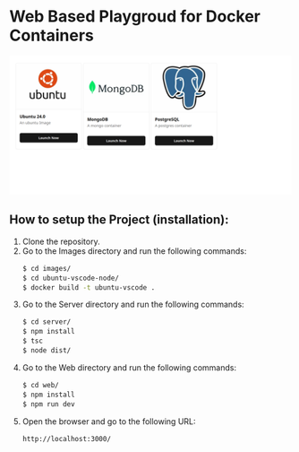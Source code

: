 # Web Based Playgroud for Docker Containers
![ScreenShot](./web/public/ss.png)

## How to setup the Project (installation):
1. Clone the repository.
2. Go to the Images directory and run the following commands:
    ```bash
    $ cd images/
    $ cd ubuntu-vscode-node/
    $ docker build -t ubuntu-vscode .
    ```
3. Go to the Server directory and run the following commands:
    ```bash
    $ cd server/
    $ npm install
    $ tsc
    $ node dist/
    ```
4. Go to the Web directory and run the following commands:
    ```bash
    $ cd web/
    $ npm install
    $ npm run dev
    ``` 
5. Open the browser and go to the following URL:
    ```bash
    http://localhost:3000/
    ```